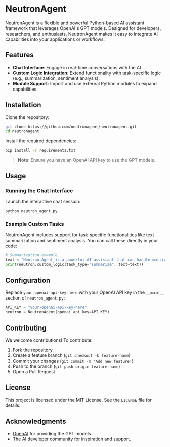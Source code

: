# NeutronAgent

NeutronAgent is a flexible and powerful Python-based AI assistant framework that leverages OpenAI's GPT models. Designed for developers, researchers, and enthusiasts, NeutronAgent makes it easy to integrate AI capabilities into your applications or workflows.

## Features

- **Chat Interface**: Engage in real-time conversations with the AI.
- **Custom Logic Integration**: Extend functionality with task-specific logic (e.g., summarization, sentiment analysis).
- **Module Support**: Import and use external Python modules to expand capabilities.

## Installation

Clone the repository:

```bash
git clone https://github.com/neutronagent/neutronagent.git
cd neutronagent
```

Install the required dependencies:

```bash
pip install -r requirements.txt
```

> **Note**: Ensure you have an OpenAI API key to use the GPT models.

## Usage

### Running the Chat Interface

Launch the interactive chat session:

```bash
python neutron_agent.py
```

### Example Custom Tasks

NeutronAgent includes support for task-specific functionalities like text summarization and sentiment analysis. You can call these directly in your code:

```python
# Summarization example
text = "Neutron Agent is a powerful AI assistant that can handle multiple tasks."
print(neutron.custom_logic(task_type="summarize", text=text))
```

## Configuration

Replace `your-openai-api-key-here` with your OpenAI API key in the `__main__` section of `neutron_agent.py`:

```python
API_KEY = "your-openai-api-key-here"
neutron = NeutronAgent(openai_api_key=API_KEY)
```

## Contributing

We welcome contributions! To contribute:

1. Fork the repository
2. Create a feature branch (`git checkout -b feature-name`)
3. Commit your changes (`git commit -m 'Add new feature'`)
4. Push to the branch (`git push origin feature-name`)
5. Open a Pull Request

## License

This project is licensed under the MIT License. See the `LICENSE` file for details.

## Acknowledgments

- [OpenAI](https://openai.com) for providing the GPT models.
- The AI developer community for inspiration and support.

